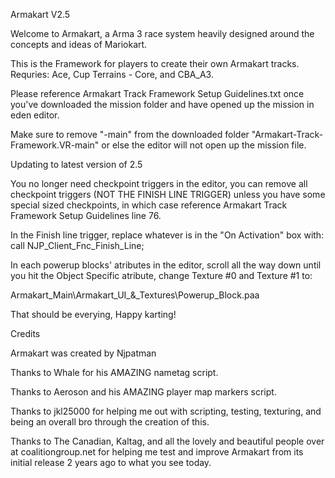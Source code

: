
Armakart V2.5

Welcome to Armakart, a Arma 3 race system heavily designed around the concepts and ideas of Mariokart.

This is the Framework for players to create their own Armakart tracks. Requries: Ace, Cup Terrains - Core, and CBA_A3.

Please reference Armakart Track Framework Setup Guidelines.txt once you've downloaded the mission folder and have opened up the mission in eden editor.

Make sure to remove "-main" from the downloaded folder "Armakart-Track-Framework.VR-main" or else the editor will not open up the mission file.

Updating to latest version of 2.5

You no longer need checkpoint triggers in the editor, you can remove all checkpoint triggers (NOT THE FINISH LINE TRIGGER) unless you have some special sized checkpoints, in which case reference Armakart Track Framework Setup Guidelines line 76.

In the Finish line trigger, replace whatever is in the "On Activation" box with: call NJP_Client_Fnc_Finish_Line;

In each powerup blocks' atributes in the editor, scroll all the way down until you hit the Object Specific atribute, change Texture #0 and Texture #1 to:

Armakart_Main\Armakart_UI_&_Textures\Powerup_Block.paa

That should be everying, Happy karting!

Credits

Armakart was created by Njpatman

Thanks to Whale for his AMAZING nametag script.

Thanks to Aeroson and his AMAZING player map markers script.

Thanks to jkl25000 for helping me out with scripting, testing, texturing, and being an overall bro through the creation of this.

Thanks to The Canadian, Kaltag, and all the lovely and beautiful people over at coalitiongroup.net for helping me test and improve Armakart from its initial release 2 years ago to what you see today.
